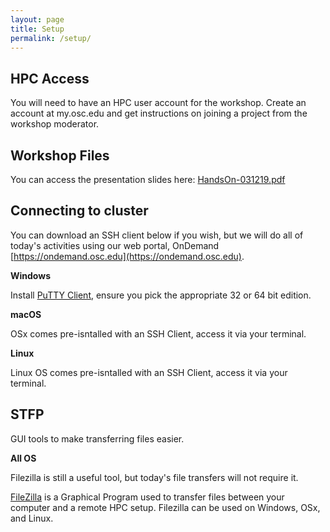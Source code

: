 ```yaml
---
layout: page
title: Setup
permalink: /setup/
---
```


## HPC Access

You will need to have an HPC user account for the workshop.  Create an account at my.osc.edu and get instructions on joining
a project from the workshop moderator.

## Workshop Files

You can access the presentation slides here: [HandsOn-031219.pdf](https://github.com/khill42/OSC_IntroHPC/blob/gh-pages/files/HandsOn-031219.pdf)



## Connecting to cluster

You can download an SSH client below if you wish, but we will do all of today's activities using our web portal, OnDemand 
[https://ondemand.osc.edu](https://ondemand.osc.edu).

**Windows**

Install [PuTTY Client](https://www.chiark.greenend.org.uk/~sgtatham/putty/latest.html), ensure you pick the appropriate 32 or 64 bit edition.

**macOS**

OSx comes pre-isntalled with an SSH Client, access it via your terminal.

**Linux**

Linux OS comes pre-isntalled with an SSH Client, access it via your terminal.

## STFP

GUI tools to make transferring files easier.

**All OS**

Filezilla is still a useful tool, but today's file transfers will not require it.

[FileZilla](https://filezilla-project.org/) is a Graphical Program used to transfer files between your computer and a remote HPC setup.
Filezilla can be used on Windows, OSx, and Linux.



